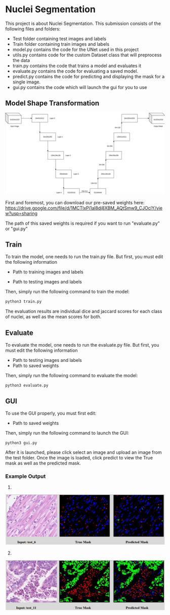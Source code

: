 # Nuclei Segmentation

This project is about Nuclei Segmentation. This submission consists of the following files and folders:

- Test folder containing test images and labels
- Train folder containing train images and labels
- model.py contains the code for the UNet used in this project
- utils.py contains code for the custom Dataset class that will preprocess the data
- train.py contains the code that trains a model and evaluates it
- evaluate.py contains the code for evaluating a saved model.
- predict.py contains the code for predicting and displaying the mask for a single image. 
- gui.py contains the code which will launch the gui for you to use



## Model Shape Transformation

![unet](./unet.png)

First and foremost, you can download our pre-saved weights here: https://drive.google.com/file/d/1MCTlxPi1al8dj8XBM_AQtSmw9_CJOclY/view?usp=sharing

The path of this saved weights is required if you want to run "evaluate.py" or "gui.py"



## Train

To train the model, one needs to run the train.py file. But first, you must edit the following information

- Path to training images and labels 

- Path to testing images and labels 

Then, simply run the following command to train the model:

```bash
python3 train.py
```

The evaluation results are individual dice and jaccard scores for each class of nuclei, as well as the mean scores for both.



## Evaluate

To evaluate the model, one needs to run the evaluate.py file. But first, you must edit the following information

- Path to testing images and labels 
- Path to saved weights

Then, simply run the following command to evaluate the model:

```
python3 evaluate.py
```



## GUI

To use the GUI properly, you must first edit:

- Path to saved weights

Then, simply run the following command to launch the GUI:

```
python3 gui.py
```

After it is launched, please click select an image and upload an image from the test folder. Once the image is loaded, click predict to view the True mask as well as the predicted mask.



### Example Output

1)

![output1](./output1.png)

2)

![output2](./output2.png)